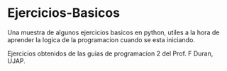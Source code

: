 # Ejercicios-Basicos

Una muestra de algunos ejercicios basicos en python, utiles a la hora de aprender la logica de la programacion cuando se esta iniciando.

Ejercicios obtenidos de las guias de programacion 2 del Prof. F Duran, UJAP.
